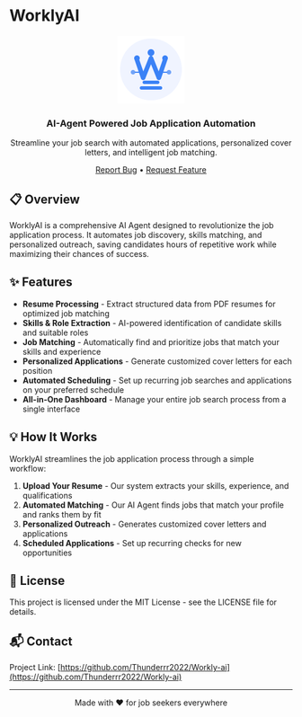 # WorklyAI

<div align="center">
  <img src="public/worklyai-logo.svg" alt="WorklyAI Logo" width="120" height="120" />
  <h3 align="center">AI-Agent Powered Job Application Automation</h3>
  <p align="center">Streamline your job search with automated applications, personalized cover letters, and intelligent job matching.</p>
</div>

<p align="center">
  <a href="https://github.com/achalbajpai/workly/issues">Report Bug</a> • 
  <a href="https://github.com/achalbajpai/workly/issues">Request Feature</a>
</p>

## 📋 Overview

WorklyAI is a comprehensive AI Agent designed to revolutionize the job application process. It automates job discovery, skills matching, and personalized outreach, saving candidates hours of repetitive work while maximizing their chances of success.

## ✨ Features

-  **Resume Processing** - Extract structured data from PDF resumes for optimized job matching
-  **Skills & Role Extraction** - AI-powered identification of candidate skills and suitable roles
-  **Job Matching** - Automatically find and prioritize jobs that match your skills and experience
-  **Personalized Applications** - Generate customized cover letters for each position
-  **Automated Scheduling** - Set up recurring job searches and applications on your preferred schedule
-  **All-in-One Dashboard** - Manage your entire job search process from a single interface

## 💡 How It Works

WorklyAI streamlines the job application process through a simple workflow:

1. **Upload Your Resume** - Our system extracts your skills, experience, and qualifications
2. **Automated Matching** - Our AI Agent finds jobs that match your profile and ranks them by fit
3. **Personalized Outreach** - Generates customized cover letters and applications
4. **Scheduled Applications** - Set up recurring checks for new opportunities

## 📝 License

This project is licensed under the MIT License - see the LICENSE file for details.

## 📬 Contact

Project Link: [https://github.com/Thunderrr2022/Workly-ai](https://github.com/Thunderrr2022/Workly-ai)

---

<p align="center">Made with ❤️ for job seekers everywhere</p>
